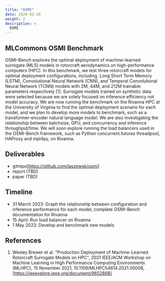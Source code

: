 ```yaml
---
title: "OSMI"
date: 2020-03-20
weight: 2
description: >
  OSMI
---
```


## MLCommons OSMI Benchmark

OSMI-Bench explores the optimal deployment of machine-learned surrogate (MLS) models in rotorcraft aerodynamics on high-performance computers (HPC). In this benchmark, we test three rotorcraft models for optimal deployment configurations, including, Long Short Term Memory (LSTM), Convolutional Neural Network (CNN), and Temporal Convolutional Neural Network (TCNN) models with 2M, 44M, and 212M trainable parameters respectively [1]. Surrogate models trained on synthetic data were selected because we are solely focused on inference efficiency not model accuracy. We are now running the benchmark on the Rivanna HPC at the University of Virginia to find the optimal deployment scenario for each model, and we plan to develop more models to benchmark, such as a transformer-encoder natural language model. We are also investigating the relationship between batchsize, GPU, and concurrency and inference throughput/time. We will soon explore running the load balancers used in the OSMI-Bench framework, such as Python concurrent.futures threadpool, HAProxy and mpi4py, on Rivanna.

## Deliverables

* gitrepo[https://github.com/laszewsk/osmi]
* report (TBD)
* paper (TBD)

## Timeline

* 31 March 2023: Graph the relationship between configuration and inference performance for each model, complete OSMI-Bench documentation for Rivanna
* 15 April: Run load balancer on Rivanna
* 1 May 2023: Develop and benchmark new models

## References

1. Wesley Brewer et al. "Production Deployment of Machine-Learned Rotorcraft Surrogate Models on HPC", 2021 IEEE/ACM Workshop on Machine Learning in High Performance Computing Environments (MLHPC), 15 November 2021, 10.1109/MLHPC54614.2021.00008, [https://ieeexplore.ieee.org/document/9652868]
